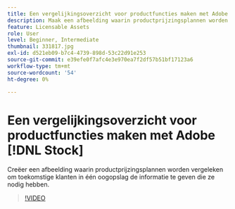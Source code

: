 ```yaml
---
title: Een vergelijkingsoverzicht voor productfuncties maken met Adobe [!DNL Stock]
description: Maak een afbeelding waarin productprijzingsplannen worden vergeleken om toekomstige klanten in één oogopslag de informatie te geven die ze nodig hebben
feature: Licensable Assets
role: User
level: Beginner, Intermediate
thumbnail: 331817.jpg
exl-id: d521eb09-b7c4-4739-898d-53c22d91e253
source-git-commit: e39efe0f7afc4e3e970ea7f2df57b51bf17123a6
workflow-type: tm+mt
source-wordcount: '54'
ht-degree: 0%

---
```


# Een vergelijkingsoverzicht voor productfuncties maken met Adobe [!DNL Stock]

Creëer een afbeelding waarin productprijzingsplannen worden vergeleken om toekomstige klanten in één oogopslag de informatie te geven die ze nodig hebben.

>[!VIDEO](https://video.tv.adobe.com/v/331817?hidetitle=true)
